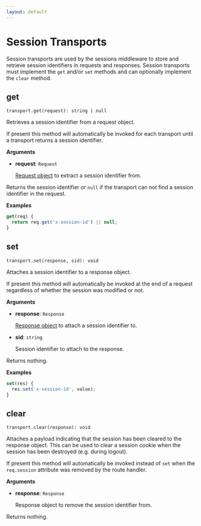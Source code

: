 ```yaml
---
layout: default
---
```

Session Transports
==================

Session transports are used by the sessions middleware to store and retrieve
session identifiers in requests and responses. Session transports must
implement the `get` and/or `set` methods and can optionally implement the
`clear` method.

get
---

`transport.get(request): string | null`

Retrieves a session identifier from a request object.

If present this method will automatically be invoked for each transport until
a transport returns a session identifier.

**Arguments**

* **request**: `Request`

  [Request object](../../Routers/Request.md) to extract a session identifier from.

Returns the session identifier or `null` if the transport can not find a
session identifier in the request.

**Examples**

```js
get(req) {
  return req.get('x-session-id') || null;
}
```

set
---

`transport.set(response, sid): void`

Attaches a session identifier to a response object.

If present this method will automatically be invoked at the end of a request
regardless of whether the session was modified or not.

**Arguments**

* **response**: `Response`

  [Response object](../../Routers/Response.md) to attach a session identifier to.

* **sid**: `string`

  Session identifier to attach to the response.

Returns nothing.

**Examples**

```js
set(res) {
  res.set('x-session-id', value);
}
```

clear
-----

`transport.clear(response): void`

Attaches a payload indicating that the session has been cleared to the
response object. This can be used to clear a session cookie when the session
has been destroyed (e.g. during logout).

If present this method will automatically be invoked instead of `set` when the
`req.session` attribute was removed by the route handler.

**Arguments**

* **response**: `Response`

  Response object to remove the session identifier from.

Returns nothing.
